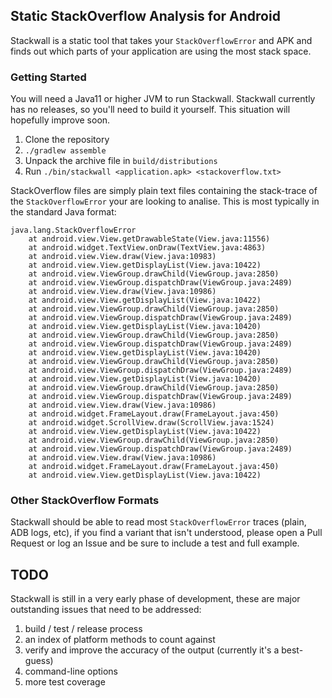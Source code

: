 ## Static StackOverflow Analysis for Android

Stackwall is a static tool that takes your `StackOverflowError` and APK and finds out which parts of your application
are using the most stack space.

### Getting Started

You will need a Java11 or higher JVM to run Stackwall. Stackwall currently has no releases, so you'll need to build it
yourself. This situation will hopefully improve soon.

1. Clone the repository
1. `./gradlew assemble`
1. Unpack the archive file in `build/distributions`
1. Run `./bin/stackwall <application.apk> <stackoverflow.txt>`

StackOverflow files are simply plain text files containing the stack-trace of the `StackOverflowError` your are looking
to analise. This is most typically in the standard Java format:

```log
java.lang.StackOverflowError
    at android.view.View.getDrawableState(View.java:11556)
    at android.widget.TextView.onDraw(TextView.java:4863)
    at android.view.View.draw(View.java:10983)
    at android.view.View.getDisplayList(View.java:10422)
    at android.view.ViewGroup.drawChild(ViewGroup.java:2850)
    at android.view.ViewGroup.dispatchDraw(ViewGroup.java:2489)
    at android.view.View.draw(View.java:10986)
    at android.view.View.getDisplayList(View.java:10422)
    at android.view.ViewGroup.drawChild(ViewGroup.java:2850)
    at android.view.ViewGroup.dispatchDraw(ViewGroup.java:2489)
    at android.view.View.getDisplayList(View.java:10420)
    at android.view.ViewGroup.drawChild(ViewGroup.java:2850)
    at android.view.ViewGroup.dispatchDraw(ViewGroup.java:2489)
    at android.view.View.getDisplayList(View.java:10420)
    at android.view.ViewGroup.drawChild(ViewGroup.java:2850)
    at android.view.ViewGroup.dispatchDraw(ViewGroup.java:2489)
    at android.view.View.getDisplayList(View.java:10420)
    at android.view.ViewGroup.drawChild(ViewGroup.java:2850)
    at android.view.ViewGroup.dispatchDraw(ViewGroup.java:2489)
    at android.view.View.draw(View.java:10986)
    at android.widget.FrameLayout.draw(FrameLayout.java:450)
    at android.widget.ScrollView.draw(ScrollView.java:1524)
    at android.view.View.getDisplayList(View.java:10422)
    at android.view.ViewGroup.drawChild(ViewGroup.java:2850)
    at android.view.ViewGroup.dispatchDraw(ViewGroup.java:2489)
    at android.view.View.draw(View.java:10986)
    at android.widget.FrameLayout.draw(FrameLayout.java:450)
    at android.view.View.getDisplayList(View.java:10422)
```

### Other StackOverflow Formats

Stackwall should be able to read most `StackOverflowError` traces (plain, ADB logs, etc), if you find a variant that
isn't understood, please open a Pull Request or log an Issue and be sure to include a test and full example.

## TODO
Stackwall is still in a very early phase of development, these are major outstanding issues that need to be addressed:

1. build / test / release process
1. an index of platform methods to count against
1. verify and improve the accuracy of the output (currently it's a best-guess)
1. command-line options
1. more test coverage
